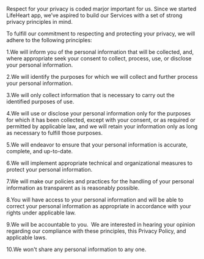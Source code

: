 Respect for your privacy is coded marjor important for us. Since we started LifeHeart app, we’ve aspired to build our Services with a set of strong privacy principles in mind.

To fulfill our commitment to respecting and protecting your privacy, we will adhere to the following principles:

1.We will inform you of the personal information that will be collected, and, where appropriate seek your consent to collect, process, use, or disclose your personal information.

2.We will identify the purposes for which we will collect and further process your personal information.

3.We will only collect information that is necessary to carry out the identified purposes of use.

4.We will use or disclose your personal information only for the purposes for which it has been collected, except with your consent, or as required or permitted by applicable law, and we will retain your information only as long as necessary to fulfill those purposes.

5.We will endeavor to ensure that your personal information is accurate, complete, and up-to-date.

6.We will implement appropriate technical and organizational measures to protect your personal information.

7.We will make our policies and practices for the handling of your personal information as transparent as is reasonably possible.

8.You will have access to your personal information and will be able to correct your personal information as appropriate in accordance with your rights under applicable law.

9.We will be accountable to you.  We are interested in hearing your opinion regarding our compliance with these principles, this Privacy Policy, and applicable laws.

10.We won't share any personal information to any one.
